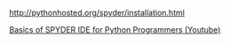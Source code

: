 http://pythonhosted.org/spyder/installation.html


[Basics of SPYDER IDE for Python Programmers (Youtube)](https://www.youtube.com/watch?v=a1P_9fGrfnU)
